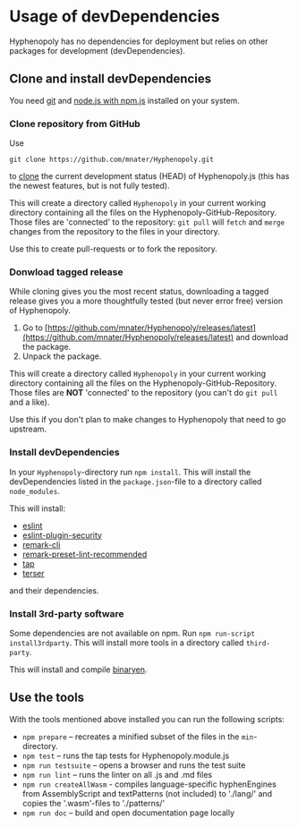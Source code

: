 # Usage of devDependencies
Hyphenopoly has no dependencies for deployment but relies on other packages for development (devDependencies).

## Clone and install devDependencies

You need [git](https://git-scm.com/downloads) and [node.js with npm.js](https://nodejs.org/) installed on your system.

### Clone repository from GitHub
Use

`git clone https://github.com/mnater/Hyphenopoly.git`

to [clone](https://git-scm.com/docs/git-clone) the current development status (HEAD) of Hyphenopoly.js (this has the newest features, but is not fully tested).

This will create a directory called `Hyphenopoly` in your current working directory containing all the files on the Hyphenopoly-GitHub-Repository. Those files are 'connected' to the repository: `git pull` will `fetch` and `merge` changes from the repository to the files in your directory.

Use this to create pull-requests or to fork the repository.

### Donwload tagged release

While cloning gives you the most recent status, downloading a tagged release gives you a more thoughtfully tested (but never error free) version of Hyphenopoly.

1. Go to [https://github.com/mnater/Hyphenopoly/releases/latest](https://github.com/mnater/Hyphenopoly/releases/latest) and download the package.
2. Unpack the package.

This will create a directory called `Hyphenopoly` in your current working directory containing all the files on the Hyphenopoly-GitHub-Repository. Those files are __NOT__ 'connected' to the repository (you can't do `git pull` and a like).

Use this if you don't plan to make changes to Hyphenopoly that need to go upstream.

### Install devDependencies
In your `Hyphenopoly`-directory run `npm install`. This will install the devDependencies listed in the `package.json`-file to a directory called `node_modules`.

This will install:
* [eslint](https://eslint.org)
* [eslint-plugin-security](https://github.com/nodesecurity/eslint-plugin-security)
* [remark-cli](https://www.npmjs.com/package/remark-cli)
* [remark-preset-lint-recommended](https://github.com/remarkjs/remark-lint/tree/master/packages/remark-preset-lint-recommended)
* [tap](https://www.npmjs.com/package/tap)
* [terser](https://github.com/fabiosantoscode/terser)

and their dependencies.

### Install 3rd-party software
Some dependencies are not available on npm. Run `npm run-script install3rdparty`. This will install more tools in a directory called `third-party`.

This will install and compile [binaryen](https://github.com/WebAssembly/binaryen).

## Use the tools
With the tools mentioned above installed you can run the following scripts:

* `npm prepare` – recreates a minified subset of the files in the `min`-directory.
* `npm test` – runs the tap tests for Hyphenopoly.module.js
* `npm run testsuite` – opens a browser and runs the test suite
* `npm run lint` – runs the linter on all .js and .md files
* `npm run createAllWasm` - compiles language-specific hyphenEngines from AssemblyScript and textPatterns (not included) to './lang/' and copies the '.wasm'-files to './patterns/'
* `npm run doc` – build and open documentation page locally